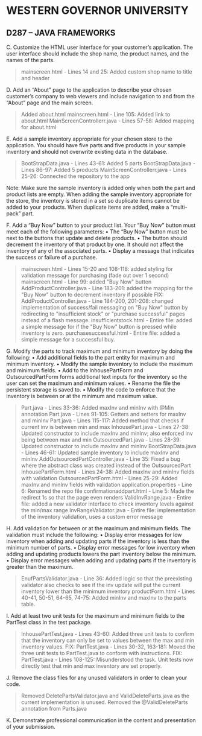 
# WESTERN GOVERNOR UNIVERSITY 
## D287 – JAVA FRAMEWORKS



C.  Customize the HTML user interface for your customer’s application. The user interface should include the shop name, the product names, and the names of the parts.

> mainscreen.html - Lines 14 and 25: Added custom shop name to title and header

D.  Add an “About” page to the application to describe your chosen customer’s company to web viewers and include navigation to and from the “About” page and the main screen.

> Added about.html
> mainscreen.html - Line 105: Added link to about.html
> MainScreenControllerr.java - Lines 57-58: Added mapping for about.html

E.  Add a sample inventory appropriate for your chosen store to the application. You should have five parts and five products in your sample inventory and should not overwrite existing data in the database.

> BootStrapData.java - Lines 43-61: Added 5 parts
> BootStrapData.java - Lines 86-97: Added 5 products
> MainScreenControllerr.java - Lines 25-26: Connected the repository to the app

Note: Make sure the sample inventory is added only when both the part and product lists are empty. When adding the sample inventory appropriate for the store, the inventory is stored in a set so duplicate items cannot be added to your products. When duplicate items are added, make a “multi-pack” part.


F.  Add a “Buy Now” button to your product list. Your “Buy Now” button must meet each of the following parameters:
•  The “Buy Now” button must be next to the buttons that update and delete products.
•  The button should decrement the inventory of that product by one. It should not affect the inventory of any of the associated parts.
•  Display a message that indicates the success or failure of a purchase.

> mainscreen.html - Lines 15-20 and 108-118: added styling for validation message for purchasing (fade out over 1 second)
> mainscreen.html - Line 99: added "Buy Now" button
> AddProductController.java - Line 183-201: added the mapping for the "Buy Now" button to decrement inventory if possible
> FIX: AddProductController.java - Line 184-200, 201-208: changed implementation of success/fail messaging on "Buy Now" button by redirecting to "insufficient stock" or "purchase successful" pages instead of a flash message.
> insufficientstock.html - Entire file: added a simple message for if the "Buy Now" button is pressed while inventory is zero.
> purchasesuccessful.html - Entire file: added a simple message for a successful buy.

G.  Modify the parts to track maximum and minimum inventory by doing the following:
•  Add additional fields to the part entity for maximum and minimum inventory.
•  Modify the sample inventory to include the maximum and minimum fields.
•  Add to the InhousePartForm and OutsourcedPartForm forms additional text inputs for the inventory so the user can set the maximum and minimum values.
•  Rename the file the persistent storage is saved to.
•  Modify the code to enforce that the inventory is between or at the minimum and maximum value.

> Part.java - Lines 33-36: Added maxInv and minInv with @Min annotation
> Part.java - Lines 91-105: Getters and setters for maxInv and minInv
> Part.java - Lines 115-117: Added method that checks if current inv is between min and max
> InhousePart.java - Lines 27-38: Updated constructor to include maxInv and minInv; also enforced inv being between max and min
> OutsourcedPart.java - Lines 28-39: Updated constructor to include maxInv and minInv
> BootStrapData.java - Lines 46-61: Updated sample inventory to include maxInv and minInv
> AddOutsourcedPartController.java - Line 35: Fixed a bug where the abstract class was created instead of the OutsourcedPart
> InhousePartForm.html - Lines 24-38: Added maxInv and minInv fields with validation
> OutsourcedPartForm.html - Lines 25-29: Added maxInv and minInv fields with validation
> application.properties - Line 6: Renamed the repo file
> confirmationaddpart.html - Line 5: Made the redirect 1s so that the page even renders
> ValidInvRange.java - Entire file: added a new validator interface to check inventory levels against the min/max range
> InvRangeValidator.java - Entire file: implementation of the inventory validation, uses a custom error message

H.  Add validation for between or at the maximum and minimum fields. The validation must include the following:
•  Display error messages for low inventory when adding and updating parts if the inventory is less than the minimum number of parts.
•  Display error messages for low inventory when adding and updating products lowers the part inventory below the minimum.
•  Display error messages when adding and updating parts if the inventory is greater than the maximum.

> EnufPartsValidator.java - Line 36: Added logic so that the preexisting validator also checks to see if the inv update will put the current inventory lower than the minimum inventory
> productForm.html - Lines 40-41, 50-51, 64-65, 74-75: Added minInv and maxInv to the parts table.

I.  Add at least two unit tests for the maximum and minimum fields to the PartTest class in the test package.

> InhousePartTest.java - Lines 43-60: Added three unit tests to confirm that the inventory can only be set to values between the max and min inventory values.
> FIX: PartTest.java - Lines 30-32, 163-181: Moved the three unit tests to PartTest.java to conform with instructions.
> FIX: PartTest.java - Lines 108-125: Misunderstood the task. Unit tests now directly test that min and max inventory are set properly.

J.  Remove the class files for any unused validators in order to clean your code.

> Removed DeletePartsValidator.java and ValidDeleteParts.java as the current implementation is unused.
> Removed the @ValidDeleteParts annotation from Parts.java

K.  Demonstrate professional communication in the content and presentation of your submission.